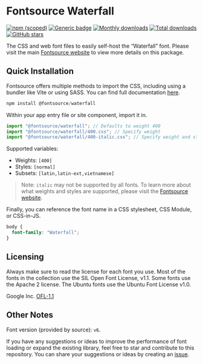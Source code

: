 # Fontsource Waterfall

[![npm (scoped)](https://img.shields.io/npm/v/@fontsource/waterfall?color=brightgreen)](https://www.npmjs.com/package/@fontsource/waterfall) [![Generic badge](https://img.shields.io/badge/fontsource-passing-brightgreen)](https://github.com/fontsource/fontsource) [![Monthly downloads](https://badgen.net/npm/dm/@fontsource/waterfall)](https://github.com/fontsource/fontsource) [![Total downloads](https://badgen.net/npm/dt/@fontsource/waterfall)](https://github.com/fontsource/fontsource) [![GitHub stars](https://img.shields.io/github/stars/fontsource/fontsource.svg?style=social&label=Star)](https://github.com/fontsource/fontsource/stargazers)

The CSS and web font files to easily self-host the “Waterfall” font. Please visit the main [Fontsource website](https://fontsource.org/fonts/waterfall) to view more details on this package.

## Quick Installation

Fontsource offers multiple methods to import the CSS, including using a bundler like Vite or using SASS. You can find full documentation [here](https://fontsource.org/docs/getting-started/introduction).

```javascript
npm install @fontsource/waterfall
```

Within your app entry file or site component, import it in.

```javascript
import "@fontsource/waterfall"; // Defaults to weight 400
import "@fontsource/waterfall/400.css"; // Specify weight
import "@fontsource/waterfall/400-italic.css"; // Specify weight and style
```

Supported variables:
- Weights: `[400]`
- Styles: `[normal]`
- Subsets: `[latin,latin-ext,vietnamese]`

> Note: `italic` may not be supported by all fonts. To learn more about what weights and styles are supported, please visit the [Fontsource website](https://fontsource.org/fonts/waterfall).

Finally, you can reference the font name in a CSS stylesheet, CSS Module, or CSS-in-JS.

```css
body {
  font-family: "Waterfall";
}
```

## Licensing
Always make sure to read the license for each font you use. Most of the fonts in the collection use the SIL Open Font License, v1.1. Some fonts use the Apache 2 license. The Ubuntu fonts use the Ubuntu Font License v1.0.

Google Inc.
[OFL-1.1](http://scripts.sil.org/OFL)

## Other Notes
Font version (provided by source): `v6`.

If you have any suggestions or ideas to improve the performance of font loading or expand the existing library, feel free to star and contribute to this repository. You can share your suggestions or ideas by creating an [issue](https://github.com/fontsource/fontsource/issues).